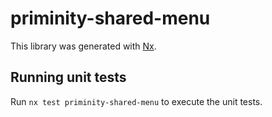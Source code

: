 # priminity-shared-menu

This library was generated with [Nx](https://nx.dev).

## Running unit tests

Run `nx test priminity-shared-menu` to execute the unit tests.
